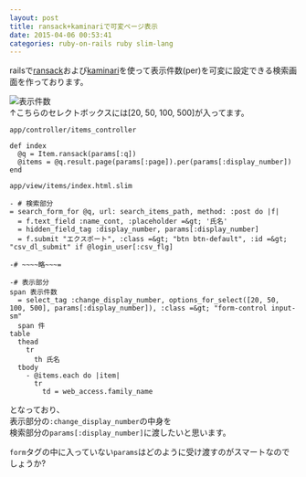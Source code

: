```yaml
---
layout: post
title: ransack+kaminariで可変ページ表示
date: 2015-04-06 00:53:41
categories: ruby-on-rails ruby slim-lang
---
```

<p>railsで<a href="https://github.com/activerecord-hackery/ransack" rel="nofollow noreferrer">ransack</a>および<a href="https://github.com/amatsuda/kaminari" rel="nofollow noreferrer">kaminari</a>を使って表示件数(per)を可変に設定できる検索画面を作っております。</p>

<p><img src="https://i.stack.imgur.com/WDQZC.png" alt="表示件数"><br>
 ↑こちらのセレクトボックスには[20, 50, 100, 500]が入ってます。</p>

<p><code>app/controller/items_controller</code></p>

```
def index
  @q = Item.ransack(params[:q])
  @items = @q.result.page(params[:page]).per(params[:display_number])
end
```

<p><code>app/view/items/index.html.slim</code></p>

```
- # 検索部分
= search_form_for @q, url: search_items_path, method: :post do |f| 
  = f.text_field :name_cont, :placeholder =&gt; '氏名'
  = hidden_field_tag :display_number, params[:display_number]
  = f.submit "エクスポート", :class =&gt; "btn btn-default", :id =&gt; "csv_dl_submit" if @login_user[:csv_flg]

-# ~~~~略~~~=

-# 表示部分
span 表示件数
  = select_tag :change_display_number, options_for_select([20, 50, 100, 500], params[:display_number]), :class =&gt; "form-control input-sm"
  span 件
table
  thead
    tr
      th 氏名
  tbody
    - @items.each do |item|
      tr
        td = web_access.family_name
```

<p>となっており、<br>
表示部分の<code>:change_display_number</code>の中身を<br>
検索部分の<code>params[:display_number]</code>に渡したいと思います。</p>

<p><code>form</code>タグの中に入っていない<code>params</code>はどのように受け渡すのがスマートなのでしょうか?</p>
